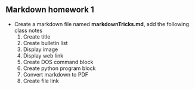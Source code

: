 ## Markdown homework 1

* Create a markdown file named **markdownTricks.md**, add the following class notes
    1. Create title
    2. Create bulletin list
    3. Display image
    4. Display web link
    5. Create DOS command block
    6. Create python program block
    7. Convert markdown to PDF
    8. Create file link
